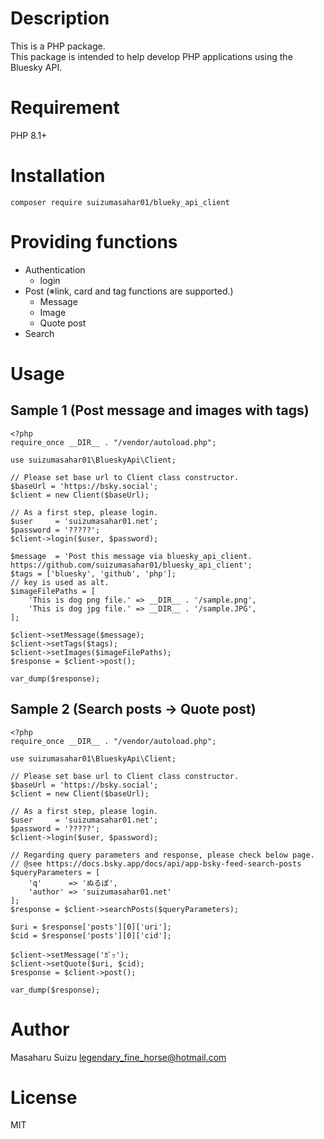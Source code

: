 # Description
This is a PHP package. <br>
This package is intended to help develop PHP applications using the Bluesky API.

# Requirement
PHP 8.1+

# Installation
```
composer require suizumasahar01/blueky_api_client
```

# Providing functions
- Authentication
  - login
- Post (※link, card and tag functions are supported.)
  - Message
  - Image
  - Quote post
- Search

# Usage
## Sample 1 (Post message and images with tags)
```
<?php
require_once __DIR__ . "/vendor/autoload.php";

use suizumasahar01\BlueskyApi\Client;

// Please set base url to Client class constructor.
$baseUrl = 'https://bsky.social';
$client = new Client($baseUrl);

// As a first step, please login.
$user     = 'suizumasahar01.net';
$password = '?????';
$client->login($user, $password);

$message  = 'Post this message via bluesky_api_client. https://github.com/suizumasahar01/bluesky_api_client';
$tags = ['bluesky', 'github', 'php'];
// key is used as alt.
$imageFilePaths = [
    'This is dog png file.' => __DIR__ . '/sample.png',
    'This is dog jpg file.' => __DIR__ . '/sample.JPG',
];

$client->setMessage($message);
$client->setTags($tags);
$client->setImages($imageFilePaths);
$response = $client->post();

var_dump($response);
```

## Sample 2 (Search posts -> Quote post)
```
<?php
require_once __DIR__ . "/vendor/autoload.php";

use suizumasahar01\BlueskyApi\Client;

// Please set base url to Client class constructor.
$baseUrl = 'https://bsky.social';
$client = new Client($baseUrl);

// As a first step, please login.
$user     = 'suizumasahar01.net';
$password = '?????';
$client->login($user, $password);

// Regarding query parameters and response, please check below page.
// @see https://docs.bsky.app/docs/api/app-bsky-feed-search-posts
$queryParameters = [
    'q'      => 'ぬるぽ',
    'author' => 'suizumasahar01.net'
];
$response = $client->searchPosts($queryParameters);

$uri = $response['posts'][0]['uri'];
$cid = $response['posts'][0]['cid'];

$client->setMessage('ｶﾞｯ');
$client->setQuote($uri, $cid);
$response = $client->post();

var_dump($response);
```
# Author
Masaharu Suizu <legendary_fine_horse@hotmail.com>

# License
MIT
